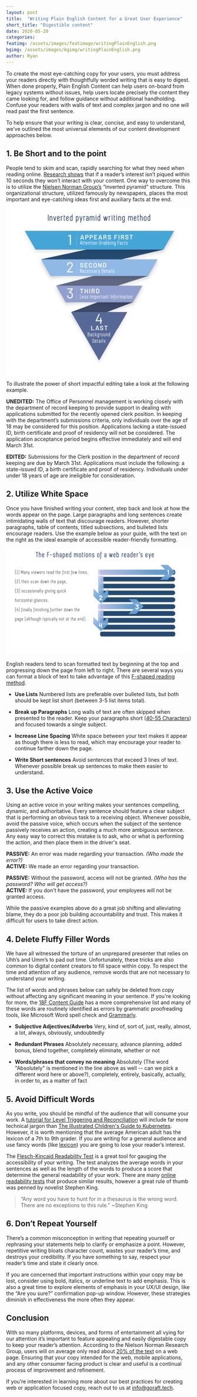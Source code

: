 ```yaml
---
layout: post
title:  "Writing Plain English Content for a Great User Experience"
short_title: "Digestible content" 
date: 2020-05-20
categories:
featimg: /assets/images/featimage/writingPlainEnglish.png
bgimg: /assets/images/bgimg/writingPlainEnglish.png
author: Ryan
---
```


To create the most eye-catching copy for your users, you must address your readers directly with thoughtfully worded writing that is easy to digest. When done properly, Plain English Content can help users on-board from legacy systems without issues, help users locate precisely the content they came looking for, and follow guidance without additional handholding. Confuse your readers with walls of text and complex jargon and no one will read past the first sentence.
 
To help ensure that your writing is clear, concise, and easy to understand, we’ve outlined the most universal elements of our content development approaches below.

## 1. Be Short and to the point 
People tend to skim and scan, rapidly searching for what they need when reading online. [Research shows](https://www.nngroup.com/articles/how-long-do-users-stay-on-web-pages/) that if a reader’s interest isn’t piqued within 10 seconds they won’t interact with your content. One way to overcome this is to utilize the [Nielsen Norman Group’s](https://www.nngroup.com/articles/how-users-read-on-the-web/) “inverted pyramid” structure. This organizational structure, utilized famously by newspapers, places the most important and eye-catching ideas first and auxiliary facts at the end. 

<img src="/assets/images/SingleImages/invertedPyramid.png" max-width="300" max-height="300">

To illustrate the power of short impactful editing take a look at the following example.

**UNEDITED:** The Office of Personnel management is working closely with the department of record keeping to provide support in dealing with applications submitted for the recently opened clerk position. In keeping with the department’s submissions criteria, only individuals over the age of 18 may be considered for this position. Applications lacking a state-issued ID, birth certificate and proof of residency will not be considered. The application acceptance period begins effective immediately and will end March 31st. 

**EDITED:**
Submissions for the Clerk position in the department of record keeping are due by March 31st. Applications must include the following: a state-issued ID, a birth certificate and proof of residency. Individuals under under 18 years of age are ineligible for consideration. 


## 2. Utilize White Space
Once you have finished writing your content, step back and look at how the words appear on the page. Large paragraphs and long sentences create intimidating walls of text that discourage readers. However, shorter paragraphs, table of contents, titled subsections, and bulleted lists encourage readers. Use the example below as your guide, with the text on the right as the ideal example of accessible reader-friendly formatting.

<img src="/assets/images/SingleImages/fShapedMotions.png" max-width="300" max-height="300">

English readers tend to scan formatted text by beginning at the top and progressing down the page from left to right. There are several ways you can format a block of text to take advantage of this [F-shaped reading method](https://www.nngroup.com/articles/f-shaped-pattern-reading-web-content-discovered/).

* **Use Lists**
Numbered lists are preferable over bulleted lists, but both should be kept list short (between 3-5 list items total).

* **Break up Paragraphs**
Long walls of text are often skipped when presented to the reader. Keep your paragraphs short ([40-55 Characters](https://buffer.com/library/the-ideal-length-of-everything-online-according-to-science)) and focused towards a single subject.

* **Increase Line Spacing**
White space between your text makes it appear as though there is less to read, which may encourage your reader to continue farther down the page. 

* **Write Short sentences**
Avoid sentences that exceed 3 lines of text. Whenever possible break up sentences to make them easier to understand. 
 

## 3. Use the Active Voice
Using an active voice in your writing makes your sentences compelling, dynamic, and authoritative. Every sentence should feature a clear subject that is performing an obvious task to a receiving object. Whenever possible, avoid the passive voice, which occurs when the subject of the sentence passively receives an action, creating a much more ambiguous sentence. Any easy way to correct this mistake is to ask, who or what is performing the action, and then place them in the driver's seat. 

**PASSIVE:** An error was made regarding your transaction. *(Who made the error?)*  
**ACTIVE:** We made an error regarding your transaction.

**PASSIVE:** Without the password, access will not be granted. *(Who has the password? Who will get access?)*  
**ACTIVE:** If you don't have the password, your employees will not be granted access.

While the passive examples above do a great job shifting and alleviating blame, they do a poor job building accountability and trust. This makes it difficult for users to take direct action.
 
## 4. Delete Fluffy Filler Words
We have all witnessed the torture of an unprepared presenter that relies on Uhh’s and Umm’s to pad out time. Unfortunately, these tricks are also common to digital content creators to fill space within copy. To respect the time and attention of any audience, remove words that are not necessary to understand your writing. 

The list of words and phrases below can safely be deleted from copy without affecting any significant meaning in your sentence. If you're looking for more, the [18F Content Guide](https://content-guide.18f.gov/plain-language/) has a more comprehensive list and many of these words are routinely identified as errors by grammatic proofreading tools, like Microsoft Word spell check and [Grammarly](https://www.grammarly.com/).

* **Subjective Adjectives/Adverbs**
Very, kind of, sort of, just, really, almost, a lot, always, obviously, undoubtedly

* **Redundant Phrases**
Absolutely necessary, advance planning, added bonus, blend together, completely eliminate, whether or not

* **Words/phrases that convey no meaning** 
Absolutely (The word "Absolutely" is mentioned in the line above as well -- can we pick a different word here or above?), completely, entirely, basically, actually, in order to, as a matter of fact 


## 5. Avoid Difficult Words
As you write, you should be mindful of the audience that will consume your work. A [tutorial for Level Triggering and Reconciliation](https://hackernoon.com/level-triggering-and-reconciliation-in-kubernetes-1f17fe30333d)  will include far more technical jargon than [The Illustrated Children's Guide to Kubernetes](https://www.cncf.io/the-childrens-illustrated-guide-to-kubernetes/). However, it is worth mentioning that the average American adult has the lexicon of a 7th to 9th grader. If you are writing for a general audience and use fancy words (like [lexicon](https://www.merriam-webster.com/dictionary/lexicon)) you are going to lose your reader’s interest. 

The [Flesch-Kincaid Readability Test](https://www.webfx.com/tools/read-able/) is a great tool for gauging the accessibility of your writing. The test analyzes the average words in your sentences as well as the length of the words to produce a score that determine the general readability of your work. There are many [online readability tests](https://www.wyliecomm.com/2018/11/10-free-readability-calculators/) that produce similar results, however a great rule of thumb was penned by novelist Stephen King.

> “Any word you have to hunt for in a thesaurus is the wrong word. There are no exceptions to this rule.”
> ~Stephen King

## 6. Don’t Repeat Yourself
There’s a common misconception in writing that repeating yourself or rephrasing your statements help to clarify or emphasize a point. However, repetitive writing bloats character count, wastes your reader’s time, and destroys your credibility. If you have something to say, respect your reader’s time and state it clearly once. 

If you are concerned that important instructions within your copy may be lost, consider using bold, italics, or underline text to add emphasis. This is also a great time to explore elements of emphasis in your UX/UI design, like the “Are you sure?” confirmation pop-up window. However, these strategies diminish in effectiveness the more often they appear.   

## Conclusion
With so many platforms, devices, and forms of entertainment all vying for our attention it’s important to feature appealing and easily digestable copy to keep your reader’s attention. According to the Nielson Norman Research Group, users will on average only read about [20% of the text](https://www.nngroup.com/articles/how-users-read-on-the-web/) on a web page. Ensuring that your copy intended for the web, mobile applications, and any other consumer facing product is clear and useful is a continual process of improvement and refinement. 

If you’re interested in learning more about our best practices for creating web or application focused copy, reach out to us at [info@goraft.tech](mialto:info@goraft.tech).


